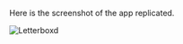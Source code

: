 Here is the screenshot of the app replicated.

![Letterboxd](https://github.com/user-attachments/assets/bf9d9f05-9425-408f-b57a-45b18519d2d1)
